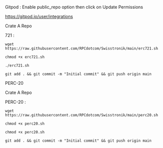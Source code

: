 Gitpod : Enable public_repo option then click on Update Permissions

https://gitpod.io/user/integrations

Crate A Repo 

721 : 

```console
wget https://raw.githubusercontent.com/RPCdotcom/Swisstronik/main/erc721.sh
```

```console
chmod +x erc721.sh
```

```console
./erc721.sh
```

```console
git add . && git commit -m "Initial commit" && git push origin main
```
PERC-20 

Crate A Repo 

PERC-20 : 

```console
wget https://raw.githubusercontent.com/RPCdotcom/Swisstronik/main/perc20.sh
```

```console
chmod +x perc20.sh
```

```console
chmod +x perc20.sh
```

```console
git add . && git commit -m "Initial commit" && git push origin main
```
